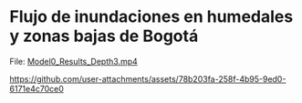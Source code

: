 # Flujo de inundaciones en humedales y zonas bajas de Bogotá

File: [Model0_Results_Depth3.mp4](Model0_Results_Depth3.mp4)

https://github.com/user-attachments/assets/78b203fa-258f-4b95-9ed0-6171e4c70ce0